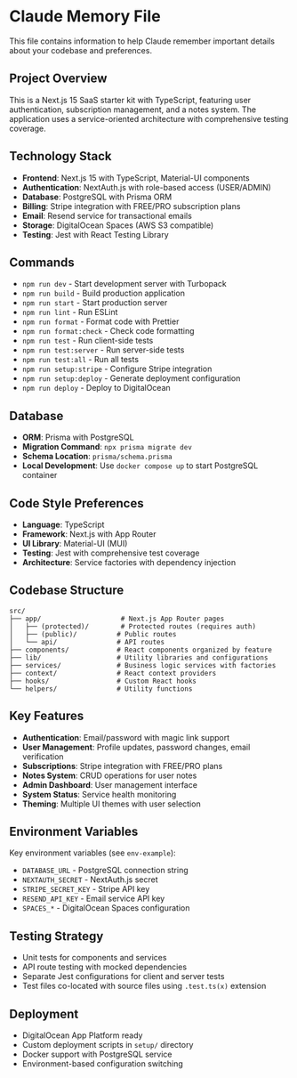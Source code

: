 # Claude Memory File

This file contains information to help Claude remember important details about your codebase and preferences.

## Project Overview

This is a Next.js 15 SaaS starter kit with TypeScript, featuring user authentication, subscription management, and a notes system. The application uses a service-oriented architecture with comprehensive testing coverage.

## Technology Stack

- **Frontend**: Next.js 15 with TypeScript, Material-UI components
- **Authentication**: NextAuth.js with role-based access (USER/ADMIN)
- **Database**: PostgreSQL with Prisma ORM
- **Billing**: Stripe integration with FREE/PRO subscription plans
- **Email**: Resend service for transactional emails
- **Storage**: DigitalOcean Spaces (AWS S3 compatible)
- **Testing**: Jest with React Testing Library

## Commands

- `npm run dev` - Start development server with Turbopack
- `npm run build` - Build production application
- `npm run start` - Start production server
- `npm run lint` - Run ESLint
- `npm run format` - Format code with Prettier
- `npm run format:check` - Check code formatting
- `npm run test` - Run client-side tests
- `npm run test:server` - Run server-side tests
- `npm run test:all` - Run all tests
- `npm run setup:stripe` - Configure Stripe integration
- `npm run setup:deploy` - Generate deployment configuration
- `npm run deploy` - Deploy to DigitalOcean

## Database

- **ORM**: Prisma with PostgreSQL
- **Migration Command**: `npx prisma migrate dev`
- **Schema Location**: `prisma/schema.prisma`
- **Local Development**: Use `docker compose up` to start PostgreSQL container

## Code Style Preferences

- **Language**: TypeScript
- **Framework**: Next.js with App Router
- **UI Library**: Material-UI (MUI)
- **Testing**: Jest with comprehensive test coverage
- **Architecture**: Service factories with dependency injection

## Codebase Structure

```
src/
├── app/                    # Next.js App Router pages
│   ├── (protected)/        # Protected routes (requires auth)
│   ├── (public)/          # Public routes
│   └── api/               # API routes
├── components/            # React components organized by feature
├── lib/                   # Utility libraries and configurations
├── services/              # Business logic services with factories
├── context/               # React context providers
├── hooks/                 # Custom React hooks
└── helpers/               # Utility functions
```

## Key Features

- **Authentication**: Email/password with magic link support
- **User Management**: Profile updates, password changes, email verification
- **Subscriptions**: Stripe integration with FREE/PRO plans
- **Notes System**: CRUD operations for user notes
- **Admin Dashboard**: User management interface
- **System Status**: Service health monitoring
- **Theming**: Multiple UI themes with user selection

## Environment Variables

Key environment variables (see `env-example`):

- `DATABASE_URL` - PostgreSQL connection string
- `NEXTAUTH_SECRET` - NextAuth.js secret
- `STRIPE_SECRET_KEY` - Stripe API key
- `RESEND_API_KEY` - Email service API key
- `SPACES_*` - DigitalOcean Spaces configuration

## Testing Strategy

- Unit tests for components and services
- API route testing with mocked dependencies
- Separate Jest configurations for client and server tests
- Test files co-located with source files using `.test.ts(x)` extension

## Deployment

- DigitalOcean App Platform ready
- Custom deployment scripts in `setup/` directory
- Docker support with PostgreSQL service
- Environment-based configuration switching
